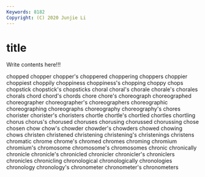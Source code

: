 ```yaml
---
Keywords: 8182
Copyright: (C) 2020 Junjie Li
---
```


# title

Write contents here!!!
 
chopped 
chopper 
chopper's 
choppered 
choppering 
choppers
choppier 
choppiest 
choppily 
choppiness 
choppiness's 
chopping 
choppy 
chops 
chopstick 
chopstick's
chopsticks 
choral 
choral's 
chorale 
chorale's 
chorales 
chorals 
chord 
chord's 
chords
chore 
chore's 
choreograph 
choreographed 
choreographer 
choreographer's 
choreographers 
choreographic 
choreographing 
choreographs
choreography 
choreography's 
chores 
chorister 
chorister's 
choristers 
chortle 
chortle's 
chortled 
chortles
chortling 
chorus 
chorus's 
chorused 
choruses 
chorusing 
chorussed 
chorussing 
chose 
chosen
chow 
chow's 
chowder 
chowder's 
chowders 
chowed 
chowing 
chows 
christen 
christened
christening 
christening's 
christenings 
christens 
chromatic 
chrome 
chrome's 
chromed 
chromes 
chroming
chromium 
chromium's 
chromosome 
chromosome's 
chromosomes 
chronic 
chronically 
chronicle 
chronicle's 
chronicled
chronicler 
chronicler's 
chroniclers 
chronicles 
chronicling 
chronological 
chronologically 
chronologies 
chronology 
chronology's
chronometer 
chronometer's 
chronometers 
